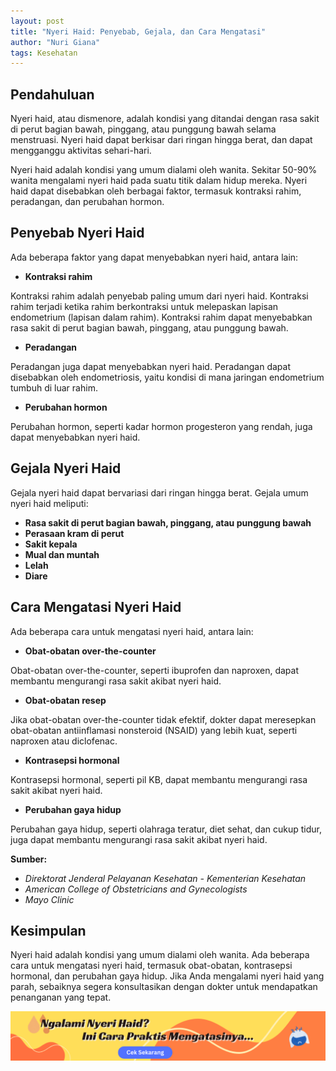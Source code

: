 ```yaml
---
layout: post
title: "Nyeri Haid: Penyebab, Gejala, dan Cara Mengatasi"
author: "Nuri Giana"
tags: Kesehatan
---
```


## Pendahuluan

Nyeri haid, atau dismenore, adalah kondisi yang ditandai dengan rasa sakit di perut bagian bawah, pinggang, atau punggung bawah selama menstruasi. Nyeri haid dapat berkisar dari ringan hingga berat, dan dapat mengganggu aktivitas sehari-hari.

Nyeri haid adalah kondisi yang umum dialami oleh wanita. Sekitar 50-90% wanita mengalami nyeri haid pada suatu titik dalam hidup mereka. Nyeri haid dapat disebabkan oleh berbagai faktor, termasuk kontraksi rahim, peradangan, dan perubahan hormon.

## Penyebab Nyeri Haid

Ada beberapa faktor yang dapat menyebabkan nyeri haid, antara lain:

- **Kontraksi rahim**

Kontraksi rahim adalah penyebab paling umum dari nyeri haid. Kontraksi rahim terjadi ketika rahim berkontraksi untuk melepaskan lapisan endometrium (lapisan dalam rahim). Kontraksi rahim dapat menyebabkan rasa sakit di perut bagian bawah, pinggang, atau punggung bawah.

- **Peradangan**

Peradangan juga dapat menyebabkan nyeri haid. Peradangan dapat disebabkan oleh endometriosis, yaitu kondisi di mana jaringan endometrium tumbuh di luar rahim.

- **Perubahan hormon**

Perubahan hormon, seperti kadar hormon progesteron yang rendah, juga dapat menyebabkan nyeri haid.

## Gejala Nyeri Haid

Gejala nyeri haid dapat bervariasi dari ringan hingga berat. Gejala umum nyeri haid meliputi:

- **Rasa sakit di perut bagian bawah, pinggang, atau punggung bawah**
- **Perasaan kram di perut**
- **Sakit kepala**
- **Mual dan muntah**
- **Lelah**
- **Diare**

## Cara Mengatasi Nyeri Haid

Ada beberapa cara untuk mengatasi nyeri haid, antara lain:

- **Obat-obatan over-the-counter**

Obat-obatan over-the-counter, seperti ibuprofen dan naproxen, dapat membantu mengurangi rasa sakit akibat nyeri haid.

- **Obat-obatan resep**

Jika obat-obatan over-the-counter tidak efektif, dokter dapat meresepkan obat-obatan antiinflamasi nonsteroid (NSAID) yang lebih kuat, seperti naproxen atau diclofenac.

- **Kontrasepsi hormonal**

Kontrasepsi hormonal, seperti pil KB, dapat membantu mengurangi rasa sakit akibat nyeri haid.

- **Perubahan gaya hidup**

Perubahan gaya hidup, seperti olahraga teratur, diet sehat, dan cukup tidur, juga dapat membantu mengurangi rasa sakit akibat nyeri haid.

**Sumber:**

- *Direktorat Jenderal Pelayanan Kesehatan - Kementerian Kesehatan*
- *American College of Obstetricians and Gynecologists*
- *Mayo Clinic*

## Kesimpulan

Nyeri haid adalah kondisi yang umum dialami oleh wanita. Ada beberapa cara untuk mengatasi nyeri haid, termasuk obat-obatan, kontrasepsi hormonal, dan perubahan gaya hidup. Jika Anda mengalami nyeri haid yang parah, sebaiknya segera konsultasikan dengan dokter untuk mendapatkan penanganan yang tepat.

<center>
    <a href="https://tribelio.page/lp-eps"><img src="https://github.com/haloorderio/sehatkreatif/blob/master/assets/img/Ngalami%20Nyeri%20Haid%20Ini%20Cara%20Praktis%20Mengatasinya....png?raw=true" alt="Program EPS"></a>
  </center>
